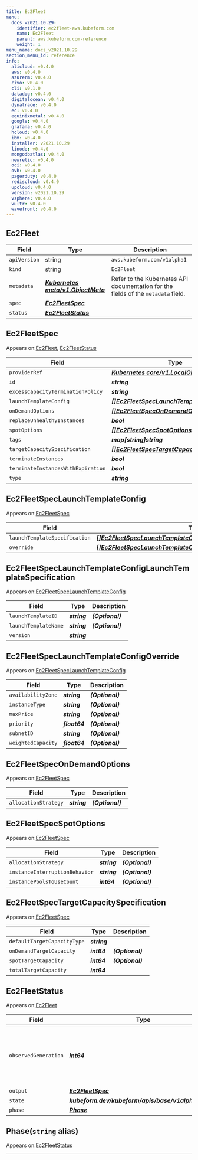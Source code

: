 ```yaml
---
title: Ec2Fleet
menu:
  docs_v2021.10.29:
    identifier: ec2fleet-aws.kubeform.com
    name: Ec2Fleet
    parent: aws.kubeform.com-reference
    weight: 1
menu_name: docs_v2021.10.29
section_menu_id: reference
info:
  alicloud: v0.4.0
  aws: v0.4.0
  azurerm: v0.4.0
  civo: v0.4.0
  cli: v0.1.0
  datadog: v0.4.0
  digitalocean: v0.4.0
  dynatrace: v0.4.0
  ec: v0.4.0
  equinixmetal: v0.4.0
  google: v0.4.0
  grafana: v0.4.0
  hcloud: v0.4.0
  ibm: v0.4.0
  installer: v2021.10.29
  linode: v0.4.0
  mongodbatlas: v0.4.0
  newrelic: v0.4.0
  oci: v0.4.0
  ovh: v0.4.0
  pagerduty: v0.4.0
  rediscloud: v0.4.0
  upcloud: v0.4.0
  version: v2021.10.29
  vsphere: v0.4.0
  vultr: v0.4.0
  wavefront: v0.4.0
---
```


## Ec2Fleet
| Field | Type | Description |
| ------ | ----- | ----------- |
| `apiVersion` | string | `aws.kubeform.com/v1alpha1` |
|    `kind` | string | `Ec2Fleet` |
| `metadata` | ***[Kubernetes meta/v1.ObjectMeta](https://v1-18.docs.kubernetes.io/docs/reference/generated/kubernetes-api/v1.18/#objectmeta-v1-meta)***|Refer to the Kubernetes API documentation for the fields of the `metadata` field.|
| `spec` | ***[Ec2FleetSpec](#ec2fleetspec)***||
| `status` | ***[Ec2FleetStatus](#ec2fleetstatus)***||
## Ec2FleetSpec

Appears on:[Ec2Fleet](#ec2fleet), [Ec2FleetStatus](#ec2fleetstatus)

| Field | Type | Description |
| ------ | ----- | ----------- |
| `providerRef` | ***[Kubernetes core/v1.LocalObjectReference](https://v1-18.docs.kubernetes.io/docs/reference/generated/kubernetes-api/v1.18/#localobjectreference-v1-core)***||
| `id` | ***string***||
| `excessCapacityTerminationPolicy` | ***string***| ***(Optional)*** |
| `launchTemplateConfig` | ***[[]Ec2FleetSpecLaunchTemplateConfig](#ec2fleetspeclaunchtemplateconfig)***||
| `onDemandOptions` | ***[[]Ec2FleetSpecOnDemandOptions](#ec2fleetspecondemandoptions)***| ***(Optional)*** |
| `replaceUnhealthyInstances` | ***bool***| ***(Optional)*** |
| `spotOptions` | ***[[]Ec2FleetSpecSpotOptions](#ec2fleetspecspotoptions)***| ***(Optional)*** |
| `tags` | ***map[string]string***| ***(Optional)*** |
| `targetCapacitySpecification` | ***[[]Ec2FleetSpecTargetCapacitySpecification](#ec2fleetspectargetcapacityspecification)***||
| `terminateInstances` | ***bool***| ***(Optional)*** |
| `terminateInstancesWithExpiration` | ***bool***| ***(Optional)*** |
| `type` | ***string***| ***(Optional)*** |
## Ec2FleetSpecLaunchTemplateConfig

Appears on:[Ec2FleetSpec](#ec2fleetspec)

| Field | Type | Description |
| ------ | ----- | ----------- |
| `launchTemplateSpecification` | ***[[]Ec2FleetSpecLaunchTemplateConfigLaunchTemplateSpecification](#ec2fleetspeclaunchtemplateconfiglaunchtemplatespecification)***||
| `override` | ***[[]Ec2FleetSpecLaunchTemplateConfigOverride](#ec2fleetspeclaunchtemplateconfigoverride)***| ***(Optional)*** |
## Ec2FleetSpecLaunchTemplateConfigLaunchTemplateSpecification

Appears on:[Ec2FleetSpecLaunchTemplateConfig](#ec2fleetspeclaunchtemplateconfig)

| Field | Type | Description |
| ------ | ----- | ----------- |
| `launchTemplateID` | ***string***| ***(Optional)*** |
| `launchTemplateName` | ***string***| ***(Optional)*** |
| `version` | ***string***||
## Ec2FleetSpecLaunchTemplateConfigOverride

Appears on:[Ec2FleetSpecLaunchTemplateConfig](#ec2fleetspeclaunchtemplateconfig)

| Field | Type | Description |
| ------ | ----- | ----------- |
| `availabilityZone` | ***string***| ***(Optional)*** |
| `instanceType` | ***string***| ***(Optional)*** |
| `maxPrice` | ***string***| ***(Optional)*** |
| `priority` | ***float64***| ***(Optional)*** |
| `subnetID` | ***string***| ***(Optional)*** |
| `weightedCapacity` | ***float64***| ***(Optional)*** |
## Ec2FleetSpecOnDemandOptions

Appears on:[Ec2FleetSpec](#ec2fleetspec)

| Field | Type | Description |
| ------ | ----- | ----------- |
| `allocationStrategy` | ***string***| ***(Optional)*** |
## Ec2FleetSpecSpotOptions

Appears on:[Ec2FleetSpec](#ec2fleetspec)

| Field | Type | Description |
| ------ | ----- | ----------- |
| `allocationStrategy` | ***string***| ***(Optional)*** |
| `instanceInterruptionBehavior` | ***string***| ***(Optional)*** |
| `instancePoolsToUseCount` | ***int64***| ***(Optional)*** |
## Ec2FleetSpecTargetCapacitySpecification

Appears on:[Ec2FleetSpec](#ec2fleetspec)

| Field | Type | Description |
| ------ | ----- | ----------- |
| `defaultTargetCapacityType` | ***string***||
| `onDemandTargetCapacity` | ***int64***| ***(Optional)*** |
| `spotTargetCapacity` | ***int64***| ***(Optional)*** |
| `totalTargetCapacity` | ***int64***||
## Ec2FleetStatus

Appears on:[Ec2Fleet](#ec2fleet)

| Field | Type | Description |
| ------ | ----- | ----------- |
| `observedGeneration` | ***int64***| ***(Optional)*** Resource generation, which is updated on mutation by the API Server.|
| `output` | ***[Ec2FleetSpec](#ec2fleetspec)***| ***(Optional)*** |
| `state` | ***kubeform.dev/kubeform/apis/base/v1alpha1.State***| ***(Optional)*** |
| `phase` | ***[Phase](#phase)***| ***(Optional)*** |
## Phase(`string` alias)

Appears on:[Ec2FleetStatus](#ec2fleetstatus)

---
